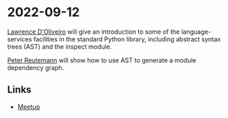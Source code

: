 # 2022-09-12

[Lawrence D'Oliveiro](ldo_asts_etc) will give an introduction to some of the language-services facilities in the standard Python library, including abstract syntax trees (AST) and the inspect module.

[Peter Reutemann](ast_module_deps) will show how to use AST to generate a module dependency graph.


## Links
* [Meetup](https://www.meetup.com/nzpug-hamilton/events/283776844/)
